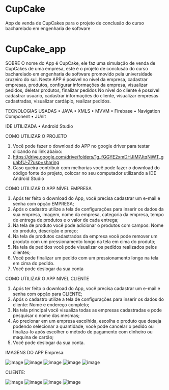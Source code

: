 # CupCake
App de venda de CupCakes para o projeto de conclusão do curso bacharelado em engenharia de software

# CupCake_app
SOBRE
O nome do App é CupCake, ele faz uma simulação de venda de CupCakes de uma empresa, este é o projeto de conclusão do curso bacharelado em engenharia de software promovido pela universidade cruzeiro do sul.
Neste APP é posível no nível da empresa, cadastrar empresas, produtos, configurar informações da empresa, visualizar pedidos, deletar produtos, finalizar pedidos
No nível do cliente é possível cadastrar usuario, cadastrar informações do cliente, visualizar empresas cadastradas, visualizar cardápio, realizar pedidos.

TECNOLOGIAS USADAS
•	JAVA
•	XMLS
•	MVVM
•	Firebase
•	Navigation Component
•	JUnit

IDE UTILIZADA
•	Android Studio

COMO UTILIZAR O PROJETO
1.	Você pode fazer o download do APP no google driver para testar clicando no link abaixo:
2.	https://drive.google.com/drive/folders/1g_fGGYE2xmDHJIM7JtqNiWT_guabfU-Z?usp=sharing
3.	Caso queira contribuir com melhorias você pode fazer o download do código fonte do projeto, colocar no seu computador utilizando a IDE Android Studio 

COMO UTILIZAR O APP NÍVEL EMPRESA
1.	Após ter feito o download do App, você precisa cadastrar um e-mail e senha com opção EMPRESA;
2.	Após o cadastro utilize a tela de configurações para inserir os dados da sua empresa, imagem, nome da empresa, categoria da empresa, tempo de entrega de produtos e o valor de cada entrega;
3.	Na tela de produto você pode adicionar o produtos com campos: Nome do produto, descrição e preço;
4.	Na tela de produtos cadastrados da empresa você pode remover um produto com um pressionamento longo na tela em cima do produto;
5.	Na tela de pedidos você pode visualizar os pedidos realizados pelos clientes;
6.	Você pode finalizar um pedido com um pressionamento longo na tela em cima do pedido.
7.	Você pode deslogar da sua conta

COMO UTILIZAR O APP NÍVEL CLIENTE
1.	Após ter feito o download do App, você precisa cadastrar um e-mail e senha com opção para CLIENTE;
2.	Após o cadastro utilize a tela de configurações para inserir os dados do cliente: Nome e endereço completo;
3.	Na tela principal você visualiza todas as empresas cadastradas e pode pesquisar o nome das mesmas;
4.	Ao precionar em um empresa escolhida, escolha o produto que deseja podendo selecionar a quantidade, você pode cancelar o pedido ou finaliza-lo após escolher o método de pagamento com dinheiro ou maquina de cartão;
5.	Você pode deslogar da sua conta.

IMAGENS DO APP
Empresa:


![image](https://github.com/Vinicius-Queiroz/CupCake/assets/26033371/ddeb36c5-326c-419a-b457-8fe054c7eb17)
![image](https://github.com/Vinicius-Queiroz/CupCake/assets/26033371/57f1de5b-5b4b-4aee-a631-8ba222faf96c)
![image](https://github.com/Vinicius-Queiroz/CupCake/assets/26033371/3f5eadef-8b57-446d-9353-1062018af43a)
![image](https://github.com/Vinicius-Queiroz/CupCake/assets/26033371/d1037e8e-1af8-46b3-9c19-6f752a543073)
![image](https://github.com/Vinicius-Queiroz/CupCake/assets/26033371/387d591b-9648-4eab-a46c-277a4784a2f6)


CLIENTE:


![image](https://github.com/Vinicius-Queiroz/CupCake/assets/26033371/62d56d92-f7df-4654-8e5d-af7a21b0baaf)
![image](https://github.com/Vinicius-Queiroz/CupCake/assets/26033371/d9d996ec-a047-4413-a1ea-667367720b7f)
![image](https://github.com/Vinicius-Queiroz/CupCake/assets/26033371/7ce01f9b-f00a-412c-a852-112576bc0230)
![image](https://github.com/Vinicius-Queiroz/CupCake/assets/26033371/29eb36c4-946e-49fc-ba13-77d545d7250a)



    

